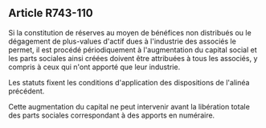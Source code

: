 Article R743-110
----
Si la constitution de réserves au moyen de bénéfices non distribués ou le
dégagement de plus-values d'actif dues à l'industrie des associés le permet, il
est procédé périodiquement à l'augmentation du capital social et les parts
sociales ainsi créées doivent être attribuées à tous les associés, y compris à
ceux qui n'ont apporté que leur industrie.

Les statuts fixent les conditions d'application des dispositions de l'alinéa
précédent.

Cette augmentation du capital ne peut intervenir avant la libération totale des
parts sociales correspondant à des apports en numéraire.
